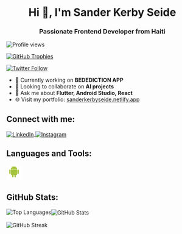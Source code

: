 <h1 align="center" id="dynamic-text" onload="typeAndDelete()">Hi 👋, I'm Sander Kerby Seide</h1>

<h3 align="center">Passionate Frontend Developer from Haiti</h3>

<p align="left"> 
  <img src="https://komarev.com/ghpvc/?username=sanderseide&label=Profile%20views&color=0e75b6&style=flat" alt="Profile views" />
</p>

<p align="left"> 
  <a href="https://github.com/ryo-ma/github-profile-trophy">
    <img src="https://github-profile-trophy.vercel.app/?username=sanderseide" alt="GitHub Trophies" />
  </a>
</p>

<p align="left"> 
  <a href="https://twitter.com/" target="blank">
    <img src="https://img.shields.io/twitter/follow/?logo=twitter&style=for-the-badge" alt="Twitter Follow" />
  </a>
</p>

- 🔭 Currently working on **BEDEDICTION APP**
- 👯 Looking to collaborate on **AI projects**
- 💬 Ask me about **Flutter, Android Studio, React**
- 🌐 Visit my portfolio: [sanderkerbyseide.netlify.app](https://sanderkerbyseide.netlify.app/)

## Connect with me:
<p align="left">
  <a href="https://www.linkedin.com/in/sander-kerby-seide-918b982a9/" target="blank">
    <img align="center" src="https://raw.githubusercontent.com/rahuldkjain/github-profile-readme-generator/master/src/images/icons/Social/linked-in-alt.svg" alt="LinkedIn" height="30" width="40" />
  </a>
  <a href="https://www.instagram.com/ks_computer99/" target="blank">
    <img align="center" src="https://raw.githubusercontent.com/rahuldkjain/github-profile-readme-generator/master/src/images/icons/Social/instagram.svg" alt="Instagram" height="30" width="40" />
  </a>
</p>

## Languages and Tools:
<p align="left">
  <img src="https://raw.githubusercontent.com/devicons/devicon/master/icons/android/android-original-wordmark.svg" alt="Android" width="40" height="40"/>
  <!-- Add more icons for other languages and tools -->
</p>

## GitHub Stats:
<p align="left">
  <img align="left" src="https://github-readme-stats.vercel.app/api/top-langs?username=sanderseide&show_icons=true&locale=en&layout=compact" alt="Top Languages" />
</p>

<p align="left"> 
  <img align="center" src="https://github-readme-stats.vercel.app/api?username=sanderseide&show_icons=true&locale=en" alt="GitHub Stats" />
</p>

<p align="left"> 
  <img align="center" src="https://github-readme-streak-stats.herokuapp.com/?user=sanderseide&" alt="GitHub Streak" />
</p>
